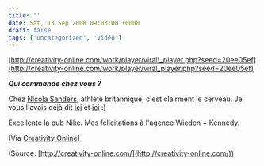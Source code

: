 ```yaml
---
title: ''
date: Sat, 13 Sep 2008 09:03:00 +0000
draft: false
tags: ['Uncategorized', 'Vidéo']
---
```


[http://creativity-online.com/work/player/viral\_player.php?seed=20ee05ef](http://creativity-online.com/work/player/viral_player.php?seed=20ee05ef)

**_Qui commande chez vous ?_**

Chez [Nicola Sanders](http://fr.wikipedia.org/wiki/Nicola_Sanders), athlète britannique, c'est clairment le cerveau. Je vous l'avais déjà dit [ici](http://soup.madd0.com/post/49688373/quelle-belle-paire-de-bouees) et [ici](http://soup.madd0.com/post/49762260/ce-nest-pas-vous-cest-votre-cerveau) :)

Excellente la pub Nike. Mes félicitations à l'agence Wieden + Kennedy.

\[Via [Creativity Online](http://creativity-online.com/work/view?seed=20ee05ef)\]

(Source: [http://creativity-online.com/](http://creativity-online.com/))